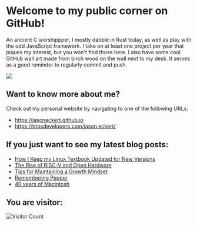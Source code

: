 # Welcome to my public corner on GitHub! 
An ancient C worshippper, I mostly dabble in Rust today, as well as play with the odd JavaScript framework.
I take on at least one project per year that piques my interest, but you won't find those here. 
I also have some cool GitHub wall art made from birch wood on the wall next to my desk. It serves as a good reminder to regularly commit and push.

![](https://jasoneckert.github.io/myblog/2023-in-review/invertocat.png?raw=true)

## Want to know more about me? 
Check out my personal website by navigating to one of the following URLs:
- https://jasoneckert.github.io
- https://triosdevelopers.com/jason.eckert/

## If you just want to see my latest blog posts:
<!-- BLOG-POST-LIST:START -->
- [How I Keep my Linux Textbook Updated for New Versions](https://jasoneckert.github.io/myblog/keeping-linux-books-updated/)
- [The Rise of RISC-V and Open Hardware](https://jasoneckert.github.io/myblog/risc-v/)
- [Tips for Maintaining a Growth Mindset](https://jasoneckert.github.io/myblog/growth-mindset/)
- [Remembering Pepper](https://jasoneckert.github.io/myblog/remembering-pepper/)
- [40 years of Macintosh](https://jasoneckert.github.io/myblog/40-years-of-mac/)
<!-- BLOG-POST-LIST:END -->

<!--
**jasoneckert/jasoneckert** is a ✨ _special_ ✨ repository because its `README.md` (this file) appears on your GitHub profile.

Here are some ideas to get you started:

- 🔭 I’m currently working on ...
- 🌱 I’m currently learning ...
- 👯 I’m looking to collaborate on ...
- 🤔 I’m looking for help with ...
- 💬 Ask me about ...
- 📫 How to reach me: ...
- 😄 Pronouns: ...
- ⚡ Fun fact: ...
-->
## You are visitor: 
![Visitor Count](https://profile-counter.glitch.me/jasoneckert/count.svg)
